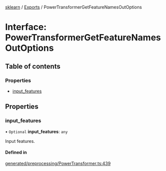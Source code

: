 [sklearn](../readme.md) / [Exports](../modules.md) / PowerTransformerGetFeatureNamesOutOptions

# Interface: PowerTransformerGetFeatureNamesOutOptions

## Table of contents

### Properties

- [input\_features](PowerTransformerGetFeatureNamesOutOptions.md#input_features)

## Properties

### input\_features

• `Optional` **input\_features**: `any`

Input features.

#### Defined in

[generated/preprocessing/PowerTransformer.ts:439](https://github.com/transitive-bullshit/scikit-learn-ts/blob/367336a/packages/sklearn/src/generated/preprocessing/PowerTransformer.ts#L439)
